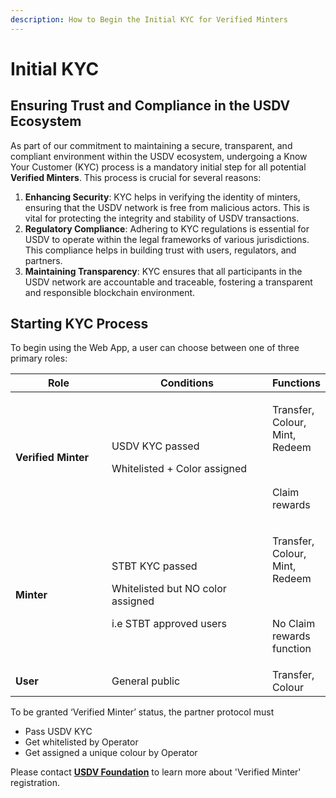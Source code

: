 ```yaml
---
description: How to Begin the Initial KYC for Verified Minters
---
```


# Initial KYC

## **Ensuring Trust and Compliance in the USDV Ecosystem**

As part of our commitment to maintaining a secure, transparent, and compliant environment within the USDV ecosystem, undergoing a Know Your Customer (KYC) process is a mandatory initial step for all potential **Verified Minters**. This process is crucial for several reasons:

1. **Enhancing Security**: KYC helps in verifying the identity of minters, ensuring that the USDV network is free from malicious actors. This is vital for protecting the integrity and stability of USDV transactions.
2. **Regulatory Compliance**: Adhering to KYC regulations is essential for USDV to operate within the legal frameworks of various jurisdictions. This compliance helps in building trust with users, regulators, and partners.
3. **Maintaining Transparency**: KYC ensures that all participants in the USDV network are accountable and traceable, fostering a transparent and responsible blockchain environment.

## **Starting KYC Process**

To begin using the Web App, a user can choose between one of three primary roles:

<table><thead><tr><th width="165.33333333333331">Role</th><th width="297">Conditions</th><th>Functions</th></tr></thead><tbody><tr><td><strong>Verified Minter</strong></td><td><p>USDV KYC passed</p><p>Whitelisted + Color assigned<br></p></td><td><p>Transfer, Colour, Mint, Redeem</p><p><br></p><p>Claim rewards</p></td></tr><tr><td><strong>Minter</strong></td><td><p>STBT KYC passed</p><p>Whitelisted but NO color assigned</p><p></p><p>i.e STBT approved users</p></td><td><p>Transfer, Colour, Mint, Redeem</p><p><br></p><p>No Claim rewards function</p></td></tr><tr><td><strong>User</strong></td><td>General public</td><td>Transfer, Colour</td></tr></tbody></table>

To be granted ‘Verified Minter’ status, the partner protocol must

* Pass USDV KYC
* Get whitelisted by Operator
* Get assigned a unique colour by Operator

Please contact [**USDV Foundation**](http://127.0.0.1:5000/u/a9Efm1ynNIXzG0fwfhnv3SQHKyL2) to learn more about 'Verified Minter' registration.
